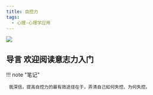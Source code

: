 ```yaml
---
title: 自控力
tags:
  - 心理-心理学应用
---
```


![](https://cdn.weread.qq.com/weread/cover/9/YueWen_837618/s_YueWen_837618.jpg)


## 导言 欢迎阅读意志力入门




!!! note "笔记"

	 我深信，提高自控力的最有效途径在于，弄清自己如何失控、为何失控。 

